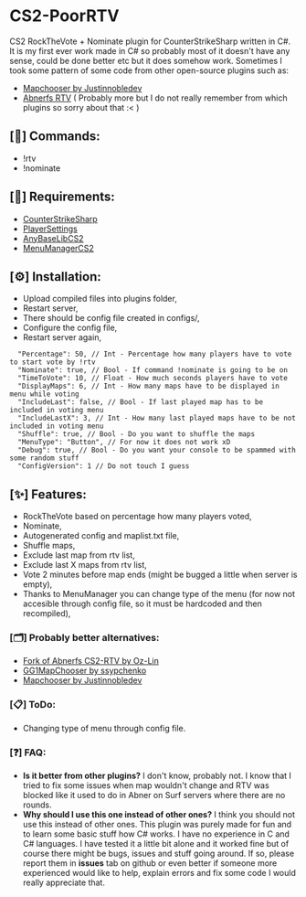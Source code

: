 # CS2-PoorRTV
CS2 RockTheVote + Nominate plugin for CounterStrikeSharp written in C#. It is my first ever work made in C# so probably most of it doesn't have any sense, could be done better etc but it does somehow work.
Sometimes I took some pattern of some code from other open-source plugins such as:
- [Mapchooser by Justinnobledev](https://github.com/justinnobledev/cs2-mapchooser)
- [Abnerfs RTV](https://github.com/abnerfs/cs2-rockthevote)
( Probably more but I do not really remember from which plugins so sorry about that :< )

## [📝] Commands:
- !rtv
- !nominate

## [📌] Requirements:
- [CounterStrikeSharp](https://github.com/roflmuffin/CounterStrikeSharp)  
- [PlayerSettings](https://github.com/NickFox007/PlayerSettingsCS2)
- [AnyBaseLibCS2](https://github.com/NickFox007/AnyBaseLibCS2)
- [MenuManagerCS2](https://github.com/NickFox007/MenuManagerCS2)

## [⚙️] Installation:
- Upload compiled files into plugins folder,
- Restart server,
- There should be config file created in configs/,
- Configure the config file,
- Restart server again,

```
  "Percentage": 50, // Int - Percentage how many players have to vote to start vote by !rtv
  "Nominate": true, // Bool - If command !nominate is going to be on
  "TimeToVote": 10, // Float - How much seconds players have to vote
  "DisplayMaps": 6, // Int - How many maps have to be displayed in menu while voting
  "IncludeLast": false, // Bool - If last played map has to be included in voting menu
  "IncludeLastX": 3, // Int - How many last played maps have to be not included in voting menu
  "Shuffle": true, // Bool - Do you want to shuffle the maps
  "MenuType": "Button", // For now it does not work xD
  "Debug": true, // Bool - Do you want your console to be spammed with some random stuff
  "ConfigVersion": 1 // Do not touch I guess
```

## [✨] Features:
- RockTheVote based on percentage how many players voted,
- Nominate,
- Autogenerated config and maplist.txt file,
- Shuffle maps,
- Exclude last map from rtv list,
- Exclude last X maps from rtv list,
- Vote 2 minutes before map ends (might be bugged a little when server is empty),
- Thanks to MenuManager you can change type of the menu (for now not accesible through config file, so it must be hardcoded and then recompiled),

### [🗂️] Probably better alternatives:
- [Fork of Abnerfs CS2-RTV by Oz-Lin](https://github.com/Oz-Lin/cs2-rockthevote)
- [GG1MapChooser by ssypchenko](https://github.com/ssypchenko/GG1MapChooser)
- [Mapchooser by Justinnobledev](https://github.com/justinnobledev/cs2-mapchooser)

### [📋] ToDo:
- Changing type of menu through config file.

### [❓] FAQ:
- **Is it better from other plugins?**
I don't know, probably not. I know that I tried to fix some issues when map wouldn't change and RTV was blocked like it used to do in Abner on Surf servers where there are no rounds.
- **Why should I use this one instead of other ones?**
I think you should not use this instead of other ones. This plugin was purely made for fun and to learn some basic stuff how C# works. I have no experience in C and C# languages. I have tested it a little bit alone and it worked fine but of course there might be bugs, issues and stuff going around. If so, please report them in **issues** tab on github or even better if someone more experienced would like to help, explain errors and fix some code I would really appreciate that. 